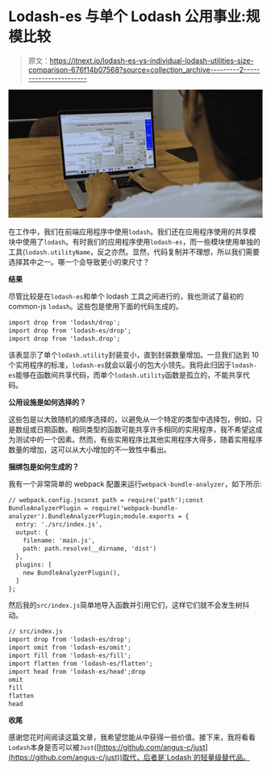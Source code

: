 # Lodash-es 与单个 Lodash 公用事业:规模比较

> 原文：<https://itnext.io/lodash-es-vs-individual-lodash-utilities-size-comparison-676f14b07568?source=collection_archive---------2----------------------->

![](img/41a17c3c72b9e42b2f20aaad0cf77d2f.png)

在工作中，我们在前端应用程序中使用`lodash`。我们还在应用程序使用的共享模块中使用了`lodash`。有时我们的应用程序使用`lodash-es`，而一些模块使用单独的工具(`lodash.utilityName`，反之亦然。显然，代码复制并不理想，所以我们需要选择其中之一。哪一个会导致更小的束尺寸？

**结果**

尽管比较是在`lodash-es`和单个 lodash 工具之间进行的，我也测试了最初的 common-js `lodash`。这些包是使用下面的代码生成的。

```
import drop from 'lodash/drop';
import drop from 'lodash-es/drop';
import drop from 'lodash.drop';
```

该表显示了单个`lodash.utility`封装变小，直到封装数量增加。一旦我们达到 10 个实用程序的标准，`lodash-es`就会以最小的包大小领先。我将此归因于`lodash-es`能够在函数间共享代码，而单个`lodash.utility`函数是孤立的，不能共享代码。

**公用设施是如何选择的？**

这些包是以大致随机的顺序选择的，以避免从一个特定的类型中选择包，例如，只是数组或日期函数。相同类型的函数可能共享许多相同的实用程序，我不希望这成为测试中的一个因素。然而，有些实用程序比其他实用程序大得多，随着实用程序数量的增加，这可以从大小增加的不一致性中看出。

**捆绑包是如何生成的？**

我有一个非常简单的 webpack 配置来运行`webpack-bundle-analyzer`，如下所示:

```
// webpack.config.jsconst path = require('path');const BundleAnalyzerPlugin = require('webpack-bundle-analyzer').BundleAnalyzerPlugin;module.exports = {
  entry: './src/index.js',
  output: {
    filename: 'main.js',
    path: path.resolve(__dirname, 'dist')
  },
  plugins: [
    new BundleAnalyzerPlugin(),
  ]
};
```

然后我的`src/index.js`简单地导入函数并引用它们，这样它们就不会发生树抖动。

```
// src/index.js
import drop from 'lodash-es/drop';
import omit from 'lodash-es/omit';
import fill from 'lodash-es/fill';
import flatten from 'lodash-es/flatten';
import head from 'lodash-es/head';drop
omit
fill
flatten
head
```

**收尾**

感谢您花时间阅读这篇文章，我希望您能从中获得一些价值。接下来，我将看看`Lodash`本身是否可以被`Just`([https://github.com/angus-c/just](https://github.com/angus-c/just))取代，后者是`Lodash`的轻量级替代品。
